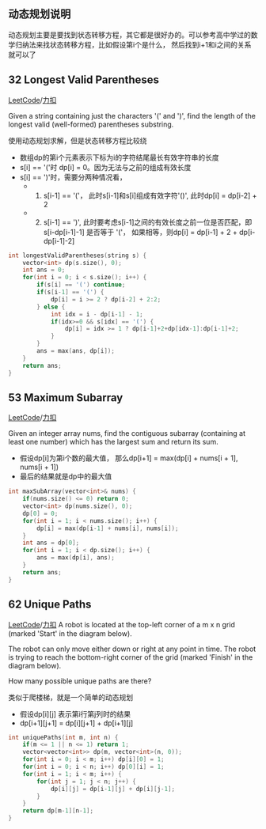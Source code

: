 动态规划说明
-------------
动态规划主要是要找到状态转移方程，其它都是很好办的。可以参考高中学过的数学归纳法来找状态转移方程，比如假设第i个是什么， 然后找到i+1和i之间的关系就可以了


32 Longest Valid Parentheses
----------------------
[LeetCode]()/[力扣]()

Given a string containing just the characters '(' and ')', find the length of the longest valid (well-formed) parentheses substring. 

使用动态规划求解，但是状态转移方程比较绕

- 数组dp的第i个元素表示下标为i的字符结尾最长有效字符串的长度
- s[i] == '('时 dp[i] = 0。因为无法与之前的组成有效长度
- s[i] == ')'时，需要分两种情况看，
  - 1. s[i-1] == '('， 此时s[i-1]和s[i]组成有效字符'()', 此时dp[i] = dp[i-2] + 2
  - 2. s[i-1] == ')', 此时要考虑s[i-1]之间的有效长度之前一位是否匹配，即s[i-dp[i-1]-1] 是否等于 '('， 如果相等，则dp[i] = dp[i-1] + 2 + dp[i-dp[i-1]-2]

```c++
int longestValidParentheses(string s) {
    vector<int> dp(s.size(), 0);
    int ans = 0;
    for(int i = 0; i < s.size(); i++) {
        if(s[i] == '(') continue;
        if(s[i-1] == '(') {
            dp[i] = i >= 2 ? dp[i-2] + 2:2; 
        } else {
            int idx = i - dp[i-1] - 1;
            if(idx>=0 && s[idx] == '(') {
                dp[i] = idx >= 1 ? dp[i-1]+2+dp[idx-1]:dp[i-1]+2;
            }
        }
        ans = max(ans, dp[i]);
    }
    return ans;
}
```

53 Maximum Subarray
-------------------------
[LeetCode]()/[力扣]()

Given an integer array nums, find the contiguous subarray (containing at least one number) which has the largest sum and return its sum. 

- 假设dp[i]为第i个数的最大值， 那么dp[i+1] = max(dp[i] + nums[i + 1], nums[i + 1])
- 最后的结果就是dp中的最大值

```c++
int maxSubArray(vector<int>& nums) {
    if(nums.size() <= 0) return 0;
    vector<int> dp(nums.size(), 0);
    dp[0] = 0;
    for(int i = 1; i < nums.size(); i++) {
        dp[i] = max(dp[i-1] + nums[i], nums[i]);
    }
    int ans = dp[0];
    for(int i = 1; i < dp.size(); i++) {
        ans = max(dp[i], ans);
    }
    return ans;
}
```

62 Unique Paths
-----------------
[LeetCode]()/[力扣]()
A robot is located at the top-left corner of a m x n grid (marked 'Start' in the diagram below). 

The robot can only move either down or right at any point in time. The robot is trying to reach the bottom-right corner of the grid (marked 'Finish' in the diagram below). 

How many possible unique paths are there? 

类似于爬楼梯，就是一个简单的动态规划

- 假设dp[i][j] 表示第i行第j列时的结果
- dp[i+1][j+1] = dp[i][j+1] + dp[i+1][j]

```c++
int uniquePaths(int m, int n) {
    if(m <= 1 || n <= 1) return 1;
    vector<vector<int>> dp(m, vector<int>(n, 0));
    for(int i = 0; i < m; i++) dp[i][0] = 1;
    for(int i = 0; i < n; i++) dp[0][i] = 1;
    for(int i = 1; i < m; i++) {
        for(int j = 1; j < n; j++) {
            dp[i][j] = dp[i-1][j] + dp[i][j-1];
        }
    }
    return dp[m-1][n-1];
}
```